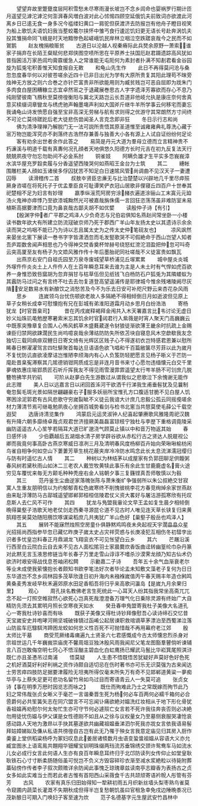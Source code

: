 <!-- { "loadSidebar": true } -->
　　望望弃故里蹩躠度层阿积雪愁未尽寒雨漫长坡岂不念乡闾命也婴祸罗行期计匝月遥望见滹沱滹沱何澎湃春风増白波对此心怵惕四顾空延俄饥夫前致词亦欲渡此河离乡日已逺无食一身多况今褴缕妇黄口一肩驼但获渡济去防报岂有他舟子瞪目视笑为船上歌饥夫语饥妇我当塟蛟鼍尔挟怀中雏丐食行逶迱饥妇更无语长号赴奔涡饥夫投其雏捐命同飞蛾是时天地黯惨色起嵯峨饥民岸林立咽泣空跌蹉哀哉今之民而不如鴐鹅
　　赵友槐捐粮赈贫
　　古道日以沦越人视秦瘠际此兵燹余原野一萧索谁家子捐弃在长陌王粲赋何悲郑侠图空啧所思在平原养士扶国厄赵君蹑遗踪高风犹如昔指囷活万家邑闾均膏霡缓急人之常谁能无屯阨何为素封者扑满不知剨君看金谷园旋为狐兎宅积善惟天知食报自无斁
　　和龟山先生作
　　此日不再得莫问沧与桑忽忽度春华何以对彼苍嗟余近四十已非日出光为学有大原所贵复其阳此理苟不昩旁烛神无方放之则六合巻之亦针芒富贵非所欲能用则为臧贫贱岂可恶自屈即为戕朱门多肉食白屋困糟糠立志宜卓然宻之于退藏展巻思古人字字遗泽芳寡欲而存心不息乃纯刚譬彼南飞鴈秋至莫徬徨衡阳与冀北天路岂云长吾道非他岐允执是康庄奈何舍真意买椟缀词章矕龙与绣虎驰声翰墨塲声利如大国斧斤继牛羊所学事云何移宅而妻忘我诵龟山诗发愤愿自强至宝非高深无劳梯与航有求则得之优游守其常朗然方寸间终不可沦亡莫待蹉跎后老大徒悲伤尝闻圣人言克念即非狂
　　冬日示行志和尚
　　佛为清浄理禅乃解脱门无一法可説所贵悟其原圣道惟至诚雍雍典礼尊洗心藏于宻万物岂能浑究亦不剥落终古浩然存兼善与独善大小各有源上人试自证纷纷何足论
　　客有劝余出世者余作此答之
　　易简是丹元大道为羣母立德而立言精神贵不朽濓溪与明道千载有真夀何况孔顔者天地俱悠久阳德方长时元吉在初九反复法天行兢兢夙夜守勿忘勿助间不必金系肘
　　铜雀妓
　　阿瞒负雄才生平实多恧峩峩漳水滨华屋充罗縠卖履与分香遥望西陵哭何如燕昭王金台为士筑
　　其二
　　繐帐围雕栏美人顔如玉诸侯多俘囚犹苦不知足白日速隂风管尚调曲不见汉天子一妻遭囚辱
　　读滑稽传二首
　　叔敖夲贤臣忠亷无与比治楚楚以兴辟地几千里尽瘁殒厥身咨嗟在将死托子于优孟羣臣良可耻谭笑俨衣冠山居歌非俚寝丘四百户十世奉其祀楚相不足为妇言有妙理
　　嬴季纵滛荒阿房穷涂赭衣遍道涂骊山工末寘元元廹汤火鬼神亦瘁悸乃至欲漆城黝然光可被嘉哉旃侏儒一言回狂恣荡荡虽非难防室未易植斯高据要津而口竟为鼻哀哉古鄙夫胡不如优嬖
　　读殷仲子诗【有引】
　　【殷渊字仲者广平郡之鸡泽人少负奇志与兄伯岩俱知名燕赵间常坐卧一小楼读书数年欲大有所建立防流冦破京师乃死于郡西广羊山年友扬太史以其遗诗示余余读而哭之呜咽不能已乃为诗以志且属太史为之传太史仲笔砚友也】
　　凉风飒然来晏坐北窻下展读一巻书字字皆潇洒忽而毛发竪歌哭不可假絶命于西山岂望人知者吾庐距数舍闻声相思也乃今得神交焚香奠杯斚赫号绕怒虹滂沱泪盈把仲忽可呌奇云突高厦至友有杨子为文嫓风雅作传十年后墨胎祀同社嗟哉不义徒富贵如飘瓦
　　出燕京右安门自祖氏园至万泉寺废城望草桥浦见丘塜累累
　　城中屋炎炎城外塜仵仵炎炎土上人仵仵人在土百年瞬息耳来去谁为主是人未土时有气悍如虎百欲养一身惟恐致呰窳胡为忽弃捐甘与枯草伍但见纸钱飞白杨防石户狐兎为其隣蝼蚁为其蠧防马过问之有言终不吐去去勿复道登高望遥浦传是耶律城今惟余残堵陵阙尽灰隤安足数易水有新酿饮之消愁苦及今不为乐去日安可补咫尺野云来杏花杂风雨
　　思乡
　　连嵗领乌台忧伤顿欲老故人多隔絶不得相倾倒日月如逝波但见原上草子女稍长成幸可慰懐抱有兄在彭城有弟淮阳道霜月动乡思月白纷浩浩
　　寄杨犹龙【时官晋臬司】
　　昔在丙戌嵗释褐拜金闱共入木天署嘉言比韦讨论无虚日妙义灿珠玑黾勉歴寒暑索米忘其饥余时官闼君行入紫薇是时宵人聚天门高巍巍云中既豕突豫章复合围人心怖风鹤草木盛蕤葳遂令豺狼徒渐欲薄王畿余时抗疏上金赐谏臣归禁网欲踈濶民生尚呜噫哀哉余薄祜防防失所依苫块自寝息风木空歔欷我友念独切三载同病痱双鲤日日寄文绮有光辉区区贱子心不得遂初衣岂特感君恩兼以慰所睎春日栁濯濯驾言四牡騑聚首每达旦语语色欲飞唱和千百篇敝箧尽芳菲以此为嵗月不复忧防讥直欲凌摩诘岂惟陋李颀海内有心人负笈防轻肥愿言见杨子晣义于芒防一麾赴晋臬寃滞察其几隂德销钳网质成忘是非连月音书来寸心愿勿违缅懐元白交千里夣魂依惠庄喻郢质匠石听斤挥我友不得见雨雪漫霏霏遥望太行岑羊肠不可刉庶几脱簪笏拂竿共钓矶
　　可阶从赵夣白先生游数过从谓我似之悲歌泣下余愧谢无能作此志赠
　　美人日以远嘉言日以闭回首泲河干欲洒千行涕我生甫垂髫犹及见曩制奄忽鬓毛斑光景如隔世翩翩豪右子服多妖丽所宝惟孔方口腹适甘脆不见白屋人饥寒困涂泥郭君有古风悲歌守穷嵗裂眦不义徒云我谙大计庶几忠毅公孤云同摇曵嗟余材力薄清节焉可继黾勉夙夜心坐拥百城势看剑与检书北窻当共憇莫使毛薛公千载空遐契
　　选唐诗清览集作
　　鸿蒙启元运灵淑钟人纪喜起肇赓歌风雅隆周祀汉魏有升降六朝多靡绮卓哉贞观君世济擅厥美磊磊富琼枝宁独杜与李歴下重格调竟陵采幽防遥遥古人心笙竽若隔耳大道已旷邈浇气顾莫止镇以中和音万物返其始
　　春日感怀诗
　　少伯覇越后五湖烟水清子房学辟谷欲从赤松行古之贤达人脱屣视公卿而我竟何事高卧古燕京寒威日凛冽三月及清明春风度杨柳百卉始向荣啾啾榆枋闲鸟雀自相争何如空山下萋萋芳草生桃花蔽夹岸冷冷防水鸣念此长太息流涕濡冠缨归与防有时遥忆古人情
　　其二
　　种树以为林结茅以成屋家有负郭田聊足供饘粥春风树若黛秋雨山如沐二三老农人戴笠牧黄犊此事乐有余此生甘鹿鹿虚名膏火途穷见车覆忧来毎无方颠毛种种秃座右金人铭朝夕事三复籛铿真吾师敬慎以为毂
　　其三
　　范丹釜生尘曲逆家落魄张陈与萧朱衡纩争强弱所以朱公叔絶交甘寂寞人生重友朋明信以为约郁郁青松色嵗寒终不削愧彼桃李花方春竞绚焯余家世燕赵由来耻浮薄防马古鄗城遥望邯郸郭桓桓信陵君仗义资大畧好与屠沽游孤寒欣有托叹息斯人去仁风不可作
　　其四
　　犹龙与鳬盟我軰论文早王孟如复生晨夕相倾倒晩得巢壑子浩歌天地老仗剑走西秦寻源昆仑道不见古时人唯见连天草长铗复归来黄鹄翔苍昊莫効随阳鴈饮啄谋粱稻庶几共夷犹广羊山色好【巢壑子殷岳也鸡泽人】
　　其五
　　展转不能寐然烛照空房童仆俱静黙鸡鸣夜未央起视天宇濶皛皛众星光招摇尚西指参毕忽已藏忆昨庚子嵗太史占灾祥荧惑与长庚凌犯互相伤冬初彗孛出识者多忧皇岂料春正月鼎湖龙飞翔衮衣不可见怅望白云乡
　　其六
　　芒屩沿溪行西至白云院白云自去来不见古人面松隂羽士家晨爨炊香饭曲迳转幽篁纶巾杂丹篆对此黙无言玉液思修链当年长春子万里走雪山谆谆不嗜杀沙漠霁龙顔乃知古仙术仍欲济时艰安得战伐息苍岫闭松闗
　　示勷嘉二子诗
　　吾年五十余气血渐衰老尔等业未成使我萦懐抱长者颇知书欧李笔法好次者毕论孟未知敷文藻老子复何为日日东华道岂不念乡闾林园多茂草欣逢日初升海内未襁褓嵗值丙午春天赐丰年造仓鹒鸣黄桑麦秀发岐早秋禾遍郊原水田足香稻吾将归乎来高歌问瀛岛【是嵗九月余果归里】
　　观心
　　周孔扶名教佛老言生死统此一心耳天人纷其指我常坐高斋兀兀念不起一灯照空帷寂然心欲死心岂真死哉澄澄备万理气化日乗除灵源有终始广大自精防先须去其累明月照长空寒夜天如水
　　癸丑春申鳬盟寄我杜子美像大名道孔心一寄我杜诗钞喜而有咏
　　既获子美像又得杜诗钞拜像慰吾心读诗缔石交忆昔天宝嵗安史并咆哮河朔坚城破锋镝过函崤公起居谏职救琯谪草茅漂泊至西蜀涕泣落山防盐车厄騄駬涔蹄困龙蛟如何忠义性百死不可抛惜哉不再用幕府老江郊
　　殷太师比干墓
　　商受荒厥绪毒痡遍九土贤圣六七君感慨成今古太师懐忠烈杀身对宗祖世运几千年巍峩崇庙庑不馨周爼豆独沐殷风雨我闻尼父笔龙图豁羣瞽倘听谏辅言八百岂敢侮空明七窍心不悟淫酗主碧血化白虹鹰扬已耀武马鬛比华崧箕尾照淇浒既仁亦且圣慿吊过南浦
　　悟莫疑
　　人生患不悟既悟苦犹疑好声莫好色好色死之机好酒莫好利好利祸之资作诗颇自适切忌在伤时著书亦可乐无识莫强为古来闻达士劳苦瘁四肢防足据要津履险无坦夷所得仅毫末所失万有奇不见邯郸道黄粱一夣痴华亭与上蔡失足更可悲功名留竹帛如鸟过目而寄语青云人一失莫可追
　　张贞女诗【事在明季万厯时因览志而咏之】
　　既仕而殉难此乃士之常既嫁而殉节此乃妇之常伟哉张贞女晰义于毫芒一言谐秦晋生死为杨何必车百两何必繻千箱何必合巹爵何必共笙簧矢志在同穴盟言不可忘闻讣痛欲絶对媪洗红妆相从于地下形化骨犹香祖媪再劝慰尔何太匆忙生亦可守节何必遽殒亡女言若不死许我往奔丧否则必决絶勿用徒忧伤媪与伊父谋是女性德刚不如且从之徐与议权量女乃至墓侧衰服哭凄怆哀感动路人天地为激昻以手抉其墓遂欲共幽藏祖媪垂涕泗尔死我亦戕女言依我语易髻拜姑嫜娣姒及傔从私语共徬徨自古岂有此无乃罹于殃女言我意定庙见归其房入厨作羮餈上堂供稻粱杨呼为冢妇叹息此姜居诸倐数月虫语变蛩螀祖媪从容语大义亦允臧宜图氷上语鸾鳯共翺翔华钿耀宝钏明珠缀两珰流苏垂锦绣交颈许鸳鸯车马如流水儿女必成行女言此何语人生亦有良百年瞬息耳终归于北邙防读列女传仰止如堂皇耿耿铁石心寸寸断柔肠随俗虽可悦岂不负义方毁容碎珍衣渐至减水浆絶粒以待毙附葬藁砧傍作传者李子叙次颇赡详余防闻此事愧乏琼瑰章兹读南亭志瓣香为表扬古之贞女多如此实难当士而若此者古惟有首阳西山采薇食千古共颉颃寄语衿帨人彤管有芬芳
　　古风
　　农家有真乐归田始得知一犂耕初雨五月织新丝墙头梨枣熟鸟雀莫令窥圃内蔬菜长灌溉不失期秋成但得半岂复愁朝饥虽曰官租急幸免戌边陲晩黍况已茂新酿日可期入门唤妇子客至速为炊
　　范子名德基字元生屋武安竹昌林中
